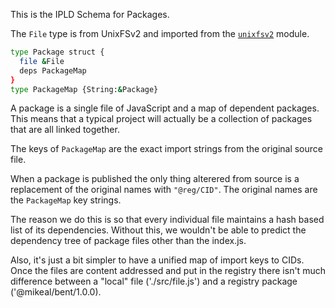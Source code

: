 This is the IPLD Schema for Packages.

The `File` type is from UnixFSv2 and imported from the
[`unixfsv2`](https://github.com/ipld/js-unixfsv2) module.

```sh
type Package struct {
  file &File
  deps PackageMap
}
type PackageMap {String:&Package}
```

A package is a single file of JavaScript and a map
of dependent packages. This means that a typical
project will actually be a collection of packages
that are all linked together.

The keys of `PackageMap` are the exact import strings
from the original source file.

When a package is published the only thing alterered from
source is a replacement of the original names with
`"@reg/CID"`. The original names are the `PackageMap` key
strings.

The reason we do this is so that every individual file maintains
a hash based list of its dependencies. Without this, we
wouldn't be able to predict the dependency tree of
package files other than the index.js.

Also, it's just a bit simpler to have a unified map of import keys
to CIDs. Once the files are content addressed and put in the registry
there isn't much difference between a "local" file ('./src/file.js')
and a registry package ('@mikeal/bent/1.0.0).
